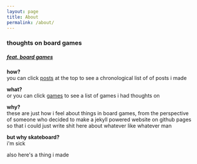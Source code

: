 ```yaml
---
layout: page
title: About
permalink: /about/
---
```


### thoughts on board games

##### <a href="https://www.instagram.com/ddrguyen/"> feat. board games </a>

**how?**  
you can click [posts](/blog/) at the top to see a chronological list of of posts i made

**what?**  
or you can click [games](/blog/games/) to see a list of games i had thoughts on

**why?**  
these are just how i feel about things in board games, from the perspective of someone who decided to make a jekyll powered website on github pages so that i could just write shit here about whatever like whatever man


**but why skateboard?**  
i'm sick

also here's a thing i made  
<script src="{{ site.baseurl }}{% link assets/grandcarnivalrandomizer.js %}" </script>
